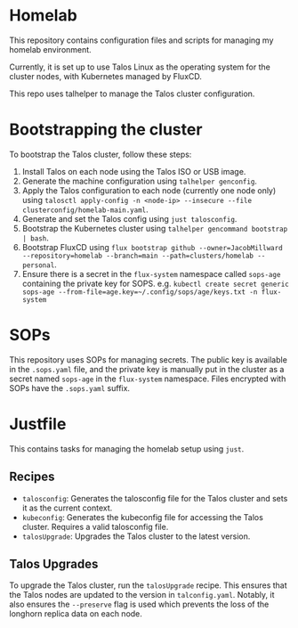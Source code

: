 # Homelab

This repository contains configuration files and scripts for managing my homelab environment.

Currently, it is set up to use Talos Linux as the operating system for the cluster nodes, with Kubernetes managed by FluxCD.

This repo uses talhelper to manage the Talos cluster configuration.

# Bootstrapping the cluster
To bootstrap the Talos cluster, follow these steps:
1. Install Talos on each node using the Talos ISO or USB image.
2. Generate the machine configuration using `talhelper genconfig`.
3. Apply the Talos configuration to each node (currently one node only) using `talosctl apply-config -n <node-ip> --insecure --file clusterconfig/homelab-main.yaml`.
4. Generate and set the Talos config using `just talosconfig`.
5. Bootstrap the Kubernetes cluster using `talhelper gencommand bootstrap | bash`.
6. Bootstrap FluxCD using `flux bootstrap github --owner=JacobMillward --repository=homelab --branch=main --path=clusters/homelab --personal`.
7. Ensure there is a secret in the `flux-system` namespace called `sops-age` containing the private key for SOPS.
  e.g. `kubectl create secret generic sops-age --from-file=age.key=~/.config/sops/age/keys.txt -n flux-system`

# SOPs
This repository uses SOPs for managing secrets. The public key is available in the `.sops.yaml` file, and the private key is manually put in the cluster as a secret named `sops-age` in the `flux-system` namespace. Files encrypted with SOPs have the `.sops.yaml` suffix.

# Justfile

This contains tasks for managing the homelab setup using `just`.

## Recipes
- `talosconfig`: Generates the talosconfig file for the Talos cluster and sets it as the current context.
- `kubeconfig`: Generates the kubeconfig file for accessing the Talos cluster. Requires a valid talosconfig file.
- `talosUpgrade`: Upgrades the Talos cluster to the latest version.

## Talos Upgrades
To upgrade the Talos cluster, run the `talosUpgrade` recipe. This ensures that the Talos nodes are updated to the version in `talconfig.yaml`. Notably, it also ensures the `--preserve` flag is used which prevents the loss of the longhorn replica data on each node.